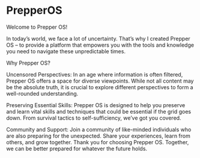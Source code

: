 # PrepperOS

Welcome to Prepper OS!

In today’s world, we face a lot of uncertainty. That’s why I created Prepper OS – to provide a platform that empowers you with the tools and knowledge you need to navigate these unpredictable times.

Why Prepper OS?

Uncensored Perspectives: In an age where information is often filtered, Prepper OS offers a space for diverse viewpoints. While not all content may be the absolute truth, it is crucial to explore different perspectives to form a well-rounded understanding.

Preserving Essential Skills: Prepper OS is designed to help you preserve and learn vital skills and techniques that could be essential if the grid goes down. From survival tactics to self-sufficiency, we’ve got you covered.

Community and Support: Join a community of like-minded individuals who are also preparing for the unexpected. Share your experiences, learn from others, and grow together.
Thank you for choosing Prepper OS. Together, we can be better prepared for whatever the future holds.
